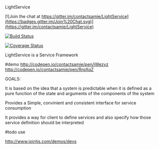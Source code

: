 LightService


[![Join the chat at https://gitter.im/contactsamie/LightService](https://badges.gitter.im/Join%20Chat.svg)](https://gitter.im/contactsamie/LightService) 

[![Build Status](https://travis-ci.org/contactsamie/LightService.svg)](https://travis-ci.org/contactsamie/LightService)

[![Coverage Status](https://coveralls.io/repos/github/contactsamie/LightService/badge.svg?branch=master)](https://coveralls.io/github/contactsamie/LightService?branch=master)


LightService is a Service Framework 

#demo
http://codepen.io/contactsamie/pen/jWezvz
http://codepen.io/contactsamie/pen/RrqXqZ

GOALS: 

It is based on the idea that a system is predictable when it is defined as a pure function of the state and arguments of the components of the system 

Provides a Simple, convinient and consistent interface for service consumption

It provides a way for client to define services and also specify how those service definition should be interpreted




#todo use

http://www.jointjs.com/demos/devs

